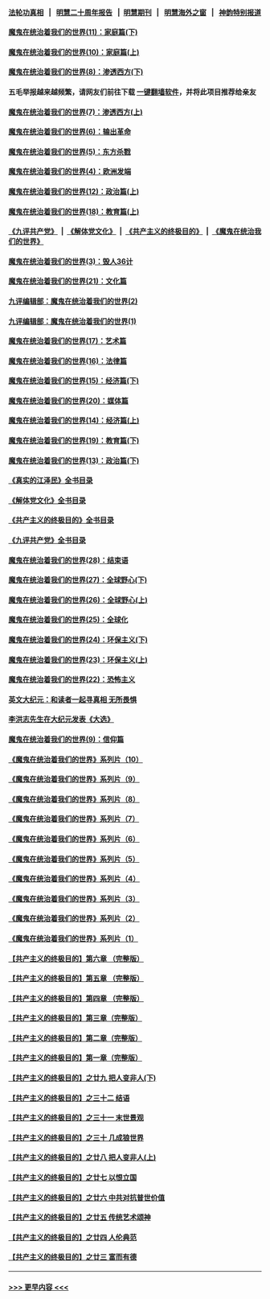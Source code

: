 #### [法轮功真相](https://github.com/gfw-breaker/truth/blob/master/README.md?t=0) &nbsp;&nbsp;|&nbsp;&nbsp; [明慧二十周年报告](https://github.com/gfw-breaker/mh-reports/blob/master/README.md?t=0) &nbsp;&nbsp;|&nbsp;&nbsp;[明慧期刊](https://github.com/gfw-breaker/mh-qikan) &nbsp;&nbsp;|&nbsp;&nbsp; [明慧海外之窗](https://github.com/gfw-breaker/mh-news/blob/master/README.md?t=0) &nbsp;&nbsp;|&nbsp;&nbsp; [神韵特别报道](https://github.com/gfw-breaker/mh-news/blob/master/shenyun.md?t=0)
#### [魔鬼在统治着我们的世界(11)：家庭篇(下)](../pages/nsc422/n10440961.md?t=12181750) 
#### [魔鬼在统治着我们的世界(10)：家庭篇(上)](../pages/nsc422/n10435448.md?t=12181750) 
#### [魔鬼在统治着我们的世界(8)：渗透西方(下)](../pages/nsc422/n10429603.md?t=12181750) 
#### 五毛举报越来越频繁，请网友们前往下载 [一键翻墙软件](https://github.com/gfw-breaker/ssr-accounts)，并将此项目推荐给亲友
#### [魔鬼在统治着我们的世界(7)：渗透西方(上)](../pages/nsc422/n10426013.md?t=12181750) 
#### [魔鬼在统治着我们的世界(6)：输出革命](../pages/nsc422/n10421536.md?t=12181750) 
#### [魔鬼在统治着我们的世界(5)：东方杀戮](../pages/nsc422/n10417707.md?t=12181750) 
#### [魔鬼在统治着我们的世界(4)：欧洲发端](../pages/nsc422/n10414890.md?t=12181750) 
#### [魔鬼在统治着我们的世界(12)：政治篇(上)](../pages/nsc422/n10444576.md?t=12181750) 
#### [魔鬼在统治着我们的世界(18)：教育篇(上)](../pages/nsc422/n10526970.md?t=12181750) 
#### [《九评共产党》](https://github.com/begood0513/9ping.md/blob/master/README.md) &nbsp;|&nbsp; [《解体党文化》](../../../../jtdwh.md/blob/master/README.md)  &nbsp;|&nbsp; [《共产主义的终极目的》](../../../../gczydzjmd.md/blob/master/README.md) &nbsp;|&nbsp; [《魔鬼在统治我们的世界》](../../../../mgztzwmdsj.md/blob/master/README.md) 
#### [魔鬼在统治着我们的世界(3)：毁人36计](../pages/nsc422/n10411583.md?t=12181750) 
#### [魔鬼在统治着我们的世界(21)：文化篇](../pages/nsc422/n10597706.md?t=12181750) 
#### [九评编辑部：魔鬼在统治着我们的世界(2)](../pages/nsc422/n10410036.md?t=12181750) 
#### [九评编辑部：魔鬼在统治着我们的世界(1)](../pages/nsc422/n10406825.md?t=12181750) 
#### [魔鬼在统治着我们的世界(17)：艺术篇](../pages/nsc422/n10499093.md?t=12181750) 
#### [魔鬼在统治着我们的世界(16)：法律篇](../pages/nsc422/n10485969.md?t=12181750) 
#### [魔鬼在统治着我们的世界(15)：经济篇(下)](../pages/nsc422/n10469975.md?t=12181750) 
#### [魔鬼在统治着我们的世界(20)：媒体篇](../pages/nsc422/n10586579.md?t=12181750) 
#### [魔鬼在统治着我们的世界(14)：经济篇(上)](../pages/nsc422/n10457370.md?t=12181750) 
#### [魔鬼在统治着我们的世界(19)：教育篇(下)](../pages/nsc422/n10564808.md?t=12181750) 
#### [魔鬼在统治着我们的世界(13)：政治篇(下)](../pages/nsc422/n10448270.md?t=12181750) 
#### [《真实的江泽民》全书目录](../pages/nsc422/n13721399.md?t=12181750) 
#### [《解体党文化》全书目录](../pages/nsc422/n13721157.md?t=12181750) 
#### [《共产主义的终极目的》全书目录](../pages/nsc422/n13721048.md?t=12181750) 
#### [《九评共产党》全书目录](../pages/nsc422/n13708085.md?t=12181750) 
#### [魔鬼在统治着我们的世界(28)：结束语](../pages/nsc422/n10936246.md?t=12181750) 
#### [魔鬼在统治着我们的世界(27)：全球野心(下)](../pages/nsc422/n10928319.md?t=12181750) 
#### [魔鬼在统治着我们的世界(26)：全球野心(上)](../pages/nsc422/n10900318.md?t=12181750) 
#### [魔鬼在统治着我们的世界(25)：全球化](../pages/nsc422/n10788205.md?t=12181750) 
#### [魔鬼在统治着我们的世界(24)：环保主义(下)](../pages/nsc422/n10695307.md?t=12181750) 
#### [魔鬼在统治着我们的世界(23)：环保主义(上)](../pages/nsc422/n10688613.md?t=12181750) 
#### [魔鬼在统治着我们的世界(22)：恐怖主义](../pages/nsc422/n10614727.md?t=12181750) 
#### [英文大纪元：和读者一起寻真相 无所畏惧](../pages/nsc422/n12542027.md?t=12181750) 
#### [李洪志先生在大纪元发表《大选》](../pages/nsc422/n12534746.md?t=12181750) 
#### [魔鬼在统治着我们的世界(9)：信仰篇](../pages/nsc422/n10432159.md?t=12181750) 
#### [《魔鬼在统治着我们的世界》系列片（10）](../pages/nsc422/n12292670.md?t=12181750) 
#### [《魔鬼在统治着我们的世界》系列片（9）](../pages/nsc422/n12290859.md?t=12181750) 
#### [《魔鬼在统治着我们的世界》系列片（8）](../pages/nsc422/n12287445.md?t=12181750) 
#### [《魔鬼在统治着我们的世界》系列片（7）](../pages/nsc422/n12283425.md?t=12181750) 
#### [《魔鬼在统治着我们的世界》系列片（6）](../pages/nsc422/n12282314.md?t=12181750) 
#### [《魔鬼在统治着我们的世界》系列片（5）](../pages/nsc422/n12281419.md?t=12181750) 
#### [《魔鬼在统治着我们的世界》系列片（4）](../pages/nsc422/n12274024.md?t=12181750) 
#### [《魔鬼在统治着我们的世界》系列片（3）](../pages/nsc422/n12271322.md?t=12181750) 
#### [《魔鬼在统治着我们的世界》系列片（2）](../pages/nsc422/n12269049.md?t=12181750) 
#### [《魔鬼在统治着我们的世界》系列片（1）](../pages/nsc422/n12267575.md?t=12181750) 
#### [【共产主义的终极目的】第六章 （完整版）](../pages/nsc422/n11428913.md?t=12181750) 
#### [【共产主义的终极目的】第五章 （完整版）](../pages/nsc422/n11428912.md?t=12181750) 
#### [【共产主义的终极目的】第四章 （完整版）](../pages/nsc422/n11428907.md?t=12181750) 
#### [【共产主义的终极目的】第三章（完整版）](../pages/nsc422/n11428848.md?t=12181750) 
#### [【共产主义的终极目的】第二章（完整版）](../pages/nsc422/n11428831.md?t=12181750) 
#### [【共产主义的终极目的】第一章（完整版）](../pages/nsc422/n11417651.md?t=12181750) 
#### [【共产主义的终极目的】之廿九 把人变非人(下)](../pages/nsc422/n11344140.md?t=12181750) 
#### [【共产主义的终极目的】之三十二 结语](../pages/nsc422/n11360535.md?t=12181750) 
#### [【共产主义的终极目的】之三十一 末世景观](../pages/nsc422/n11351129.md?t=12181750) 
#### [【共产主义的终极目的】之三十 几成狼世界](../pages/nsc422/n11348280.md?t=12181750) 
#### [【共产主义的终极目的】之廿八 把人变非人(上)](../pages/nsc422/n11340492.md?t=12181750) 
#### [【共产主义的终极目的】之廿七 以恨立国](../pages/nsc422/n11336944.md?t=12181750) 
#### [【共产主义的终极目的】之廿六 中共对抗普世价值](../pages/nsc422/n11324785.md?t=12181750) 
#### [【共产主义的终极目的】之廿五 传统艺术颂神](../pages/nsc422/n11296396.md?t=12181750) 
#### [【共产主义的终极目的】之廿四 人伦典范](../pages/nsc422/n11296397.md?t=12181750) 
#### [【共产主义的终极目的】之廿三 富而有德](../pages/nsc422/n11283598.md?t=12181750) 

----
#### [ >>> 更早内容 <<< ](../indexes/nsc422-earlier.md)
